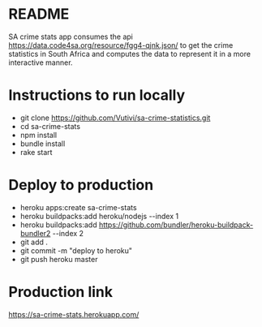 # README

SA crime stats app consumes the api https://data.code4sa.org/resource/fgg4-qjnk.json/
to get the crime statistics in South Africa and computes the data to represent it in
a more interactive manner.

# Instructions to run locally

* git clone https://github.com/Vutivi/sa-crime-statistics.git
* cd sa-crime-stats
* npm install
* bundle install
* rake start

# Deploy to production

* heroku apps:create sa-crime-stats
* heroku buildpacks:add heroku/nodejs --index 1
* heroku buildpacks:add https://github.com/bundler/heroku-buildpack-bundler2 --index 2
* git add .
* git commit -m "deploy to heroku"
* git push heroku master

# Production link

https://sa-crime-stats.herokuapp.com/
